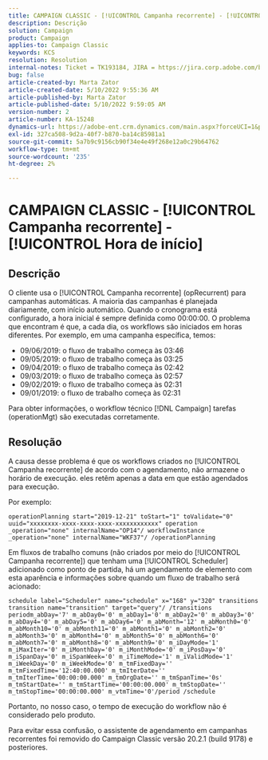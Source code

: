 ```yaml
---
title: CAMPAIGN CLASSIC - [!UICONTROL Campanha recorrente] - [!UICONTROL Hora de início]
description: Descrição
solution: Campaign
product: Campaign
applies-to: Campaign Classic
keywords: KCS
resolution: Resolution
internal-notes: Ticket = TK193184, JIRA = https://jira.corp.adobe.com/browse/NEO-18567
bug: false
article-created-by: Marta Zator
article-created-date: 5/10/2022 9:55:36 AM
article-published-by: Marta Zator
article-published-date: 5/10/2022 9:59:05 AM
version-number: 2
article-number: KA-15248
dynamics-url: https://adobe-ent.crm.dynamics.com/main.aspx?forceUCI=1&pagetype=entityrecord&etn=knowledgearticle&id=c8207854-47d0-ec11-a7b5-00224809c101
exl-id: 327ca508-9d2a-40f7-b870-ba14c85981a1
source-git-commit: 5a7b9c9156cb90f34e4e49f268e12a0c29b64762
workflow-type: tm+mt
source-wordcount: '235'
ht-degree: 2%

---
```


# CAMPAIGN CLASSIC - [!UICONTROL Campanha recorrente] - [!UICONTROL Hora de início]

## Descrição


O cliente usa o [!UICONTROL Campanha recorrente] (opRecurrent) para campanhas automáticas. A maioria das campanhas é planejada diariamente, com início automático. Quando o cronograma está configurado, a hora inicial é sempre definida como 00:00:00. O problema que encontram é que, a cada dia, os workflows são iniciados em horas diferentes.
Por exemplo, em uma campanha específica, temos:

- 09/06/2019: o fluxo de trabalho começa às 03:46
- 09/05/2019: o fluxo de trabalho começa às 03:25
- 09/04/2019: o fluxo de trabalho começa às 02:42
- 09/03/2019: o fluxo de trabalho começa às 02:57
- 09/02/2019: o fluxo de trabalho começa às 02:31
- 09/01/2019: o fluxo de trabalho começa às 02:31


Para obter informações, o workflow técnico [!DNL Campaign] tarefas (operationMgt) são executadas corretamente.


## Resolução


A causa desse problema é que os workflows criados no [!UICONTROL Campanha recorrente] de acordo com o agendamento, não armazene o horário de execução. eles retêm apenas a data em que estão agendados para execução.

Por exemplo:

`operationPlanning start="2019-12-21" toStart="1" toValidate="0" uuid="xxxxxxxx-xxxx-xxxx-xxxx-xxxxxxxxxxxx" operation _operation="none" internalName="OP14"/ workflowInstance _operation="none" internalName="WKF37"/ /operationPlanning`

Em fluxos de trabalho comuns (não criados por meio do [!UICONTROL Campanha recorrente]) que tenham uma [!UICONTROL Scheduler] adicionado como ponto de partida, há um agendamento de elemento com esta aparência e informações sobre quando um fluxo de trabalho será acionado:

`schedule label="Scheduler" name="schedule" x="168" y="320" transitions transition name="transition" target="query"/ /transitions periodm_abDay='7' m_abDay0='0' m_abDay1='0' m_abDay2='0' m_abDay3='0' m_abDay4='0' m_abDay5='0' m_abDay6='0' m_abMonth='12' m_abMonth0='0' m_abMonth10='0' m_abMonth11='0' m_abMonth1='0' m_abMonth2='0' m_abMonth3='0' m_abMonth4='0' m_abMonth5='0' m_abMonth6='0' m_abMonth7='0' m_abMonth8='0' m_abMonth9='0' m_iDayMode='1' m_iMaxIter='0' m_iMonthDay='0' m_iMonthMode='0' m_iPosDay='0' m_iSpanDay='0' m_iSpanWeek='0' m_iTimeMode='1' m_iValidMode='1' m_iWeekDay='0' m_iWeekMode='0' m_tmFixedDay='' m_tmFixedTime='12:40:00.000' m_tmIterDate='' m_tmIterTime='00:00:00.000' m_tmOrgDate='' m_tmSpanTime='0s' m_tmStartDate='' m_tmStartTime='00:00:00.000' m_tmStopDate='' m_tmStopTime='00:00:00.000' m_vtmTime='0'/period /schedule`

Portanto, no nosso caso, o tempo de execução do workflow não é considerado pelo produto.

Para evitar essa confusão, o assistente de agendamento em campanhas recorrentes foi removido do Campaign Classic versão 20.2.1 (build 9178) e posteriores.
